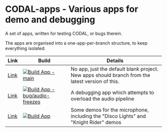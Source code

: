 # CODAL-apps - Various apps for demo and debugging

A set of apps, written for testing CODAL, or bugs therein.

The apps are organised into a one-app-per-branch structure, to keep everything isolated.

| Link | Build | Details |
| -----| ----- | ------- |
| [Link](https://github.com/JohnVidler/codal-apps) | [![Build App - main](https://github.com/JohnVidler/codal-apps/actions/workflows/buildapp.yml/badge.svg?branch=main)](https://github.com/JohnVidler/codal-apps/actions/workflows/buildapp.yml) | No app, just the default blank project. New apps should branch from the latest version of this. |
| [Link](https://github.com/JohnVidler/codal-apps/tree/bug/audio-freezes) | [![Build App - bug/audio-freezes](https://github.com/JohnVidler/codal-apps/actions/workflows/buildapp.yml/badge.svg?branch=bug%2Faudio-freezes)](https://github.com/JohnVidler/codal-apps/actions/workflows/buildapp.yml) | A debugging app which attempts to overload the audio pipeline |
| [Link](https://github.com/JohnVidler/codal-apps/tree/app/fancy-disco) | [![Build App](https://github.com/JohnVidler/codal-apps/actions/workflows/buildapp.yml/badge.svg?branch=app%2Ffancy-disco)](https://github.com/JohnVidler/codal-apps/actions/workflows/buildapp.yml) | Some demos for the microphone, including the "Disco Lights" and "Knight Rider" demos |